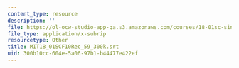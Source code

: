 ```yaml
---
content_type: resource
description: ''
file: https://ol-ocw-studio-app-qa.s3.amazonaws.com/courses/18-01sc-single-variable-calculus-fall-2010/300b10cc604e5a0697b1b44477e422ef_MIT18_01SCF10Rec_59_300k.vtt
file_type: application/x-subrip
resourcetype: Other
title: MIT18_01SCF10Rec_59_300k.srt
uid: 300b10cc-604e-5a06-97b1-b44477e422ef
---
```

